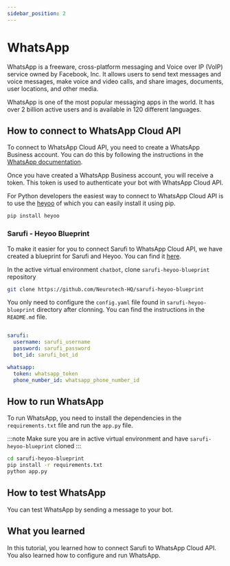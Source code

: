 ```yaml
---
sidebar_position: 2
---
```


# WhatsApp

WhatsApp is a freeware, cross-platform messaging and Voice over IP (VoIP) service owned by Facebook, Inc. It allows users to send text messages and voice messages, make voice and video calls, and share images, documents, user locations, and other media.

WhatsApp is one of the most popular messaging apps in the world. It has over 2 billion active users and is available in 120 different languages.

## How to connect to WhatsApp Cloud API

To connect to WhatsApp Cloud API, you need to create a WhatsApp Business account. You can do this by following the instructions in the [WhatsApp documentation](https://www.whatsapp.com/business/api).

Once you have created a WhatsApp Business account, you will receive a token. This token is used to authenticate your bot with WhatsApp Cloud API.

For Python developers the easiest way to connect to WhatsApp Cloud API is to use the [heyoo](https://github.com/Neurotech-HQ/heyoo) of which you can easily install it using pip.

```bash
pip install heyoo
```

### Sarufi - Heyoo Blueprint

To make it easier for you to connect Sarufi to WhatsApp Cloud API, we have created a blueprint for Sarufi and Heyoo. You can find it [here](https://github.com/Neurotech-HQ/sarufi-heyoo-blueprint).
 
In the active virtual environment `chatbot`, clone `sarufi-heyoo-blueprint` repository

```bash
git clone https://github.com/Neurotech-HQ/sarufi-heyoo-blueprint
```

You only need to configure the `config.yaml` file found in `sarufi-heyoo-blueprint` directory after clonning. You can find the instructions in the `README.md` file.

```yaml config.yaml

sarufi:
  username: sarufi_username
  password: sarufi_password
  bot_id: sarufi_bot_id

whatsapp:
  token: whatsapp_token
  phone_number_id: whatsapp_phone_number_id
```

## How to run WhatsApp

To run WhatsApp, you need to install the dependencies in the `requirements.txt` file and run the `app.py` file.

:::note
Make sure you are in active virtual environment and have `sarufi-heyoo-blueprint` cloned
:::

```bash
cd sarufi-heyoo-blueprint
pip install -r requirements.txt
python app.py
```

## How to test WhatsApp

You can test WhatsApp by sending a message to your bot.

## What you learned

In this tutorial, you learned how to connect Sarufi to WhatsApp Cloud API. You also learned how to configure and run WhatsApp.
